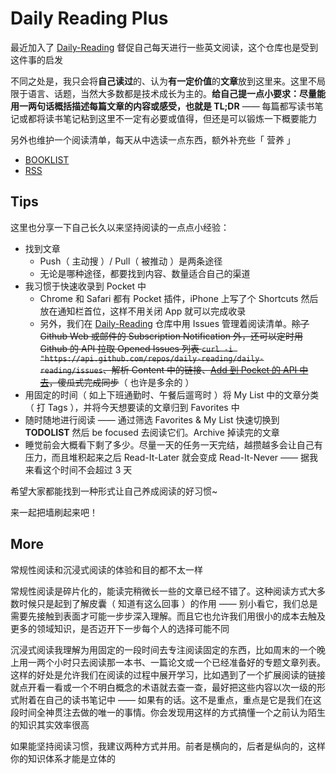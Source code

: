 # Daily Reading Plus

最近加入了 [Daily-Reading](https://github.com/highestop/Daily-Reading) 督促自己每天进行一些英文阅读，这个仓库也是受到这件事的启发

不同之处是，我只会将**自己读过**的、认为**有一定价值**的**文章**放到这里来。这里不局限于语言、话题，当然大多数都是技术成长为主的。**给自己提一点小要求：尽量能用一两句话概括描述每篇文章的内容或感受，也就是 TL;DR**  —— 每篇都写读书笔记或都将读书笔记粘到这里不一定有必要或值得，但还是可以锻炼一下概要能力

另外也维护一个阅读清单，每天从中选读一点东西，额外补充些「 营养 」

- [BOOKLIST](./BOOKLIST.md)
- [RSS](./RSS.md)

## Tips

这里也分享一下自己长久以来坚持阅读的一点点小经验：

- 找到文章
    - Push（ 主动搜 ）/ Pull（ 被推动 ）是两条途径
    - 无论是哪种途径，都要找到内容、数量适合自己的渠道
- 我习惯于快速收录到 Pocket 中
    - Chrome 和 Safari 都有 Pocket 插件，iPhone 上写了个 Shortcuts 然后放在通知栏首位，这样不用关闭 App 就可以完成收录
    - 另外，我们在 [Daily-Reading](https://github.com/highestop/Daily-Reading) 仓库中用 Issues 管理着阅读清单。~~除了 Github Web 或邮件的 Subscription Notification 外，还可以定时用 Github 的 API 拉取 Opened Issues 列表 `curl -i "https://api.github.com/repos/daily-reading/daily-reading/issues`、解析 Content 中的链接、[Add 到 Pocket 的 API 中去](https://getpocket.com/developer/docs/v3/add)，傻瓜式完成同步~~（ 也许是多余的 ）
- 用固定的时间（ 如上下班通勤时、午餐后遛弯时 ）将 My List 中的文章分类（ 打 Tags ），并将今天想要读的文章归到 Favorites 中
- 随时随地进行阅读 —— 通过筛选 Favorites & My List 快速切换到 **TODOLIST** 然后 be focused 去阅读它们。Archive 掉读完的文章
- 睡觉前会大概看下剩了多少。尽量一天的任务一天完结，越攒越多会让自己有压力，而且堆积起来之后 Read-It-Later 就会变成 Read-It-Never —— 据我来看这个时间不会超过 3 天

希望大家都能找到一种形式让自己养成阅读的好习惯~

来一起把墙刷起来吧！

## More

常规性阅读和沉浸式阅读的体验和目的都不太一样

常规性阅读是碎片化的，能读完稍微长一些的文章已经不错了。这种阅读方式大多数时候只是起到了解皮囊（ 知道有这么回事 ）的作用 —— 别小看它，我们总是需要先接触到表面才可能一步步深入理解。而且它也允许我们用很小的成本去触及更多的领域知识，是否迈开下一步每个人的选择可能不同

沉浸式阅读我理解为用固定的一段时间去专注阅读固定的东西，比如周末的一个晚上用一两个小时只去阅读那一本书、一篇论文或一个已经准备好的专题文章列表。这样的好处是允许我们在阅读的过程中展开学习，比如遇到了一个扩展阅读的链接就点开看一看或一个不明白概念的术语就去查一查，最好把这些内容以次一级的形式附着在自己的读书笔记中 —— 如果有的话。这不是重点，重点是它是我们在这段时间全神贯注去做的唯一的事情。你会发现用这样的方式搞懂一个之前认为陌生的知识其实效率很高

如果能坚持阅读习惯，我建议两种方式并用。前者是横向的，后者是纵向的，这样你的知识体系才能是立体的
